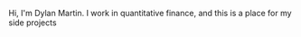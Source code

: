 Hi, I'm Dylan Martin.  I work in quantitative finance, and this is a place for my side projects

<!---
dylanlmartin/dylanlmartin is a ✨ special ✨ repository because its `README.md` (this file) appears on your GitHub profile.
You can click the Preview link to take a look at your changes.
--->
